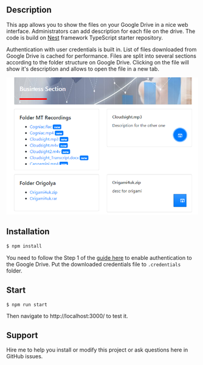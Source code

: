 ## Description

This app allows you to show the files on your Google Drive in a nice web interface.
Administrators can add description for each file on the drive. The code is build on
[Nest](https://github.com/nestjs/nest) framework TypeScript starter repository.

Authentication with user credentials is built in. List of files downloaded from Google Drive
is cached for performance. Files are split into several sections according to the
folder structure on Google Drive. Clicking on the file will show it's description and allows
to open the file in a new tab.

![](data/2017-11-24_16_22_09-localhost_3000_listFiles.png)

## Installation

```bash
$ npm install
```

You need to follow the Step 1 of the [guide here](https://developers.google.com/drive/v3/web/quickstart/nodejs) to enable authentication to the Google Drive.
Put the downloaded credentials file to ``.credentials`` folder.

## Start

```
$ npm run start
```

Then navigate to http://localhost:3000/ to test it.

## Support

Hire me to help you install or modify this project or ask questions here in GitHub issues.
